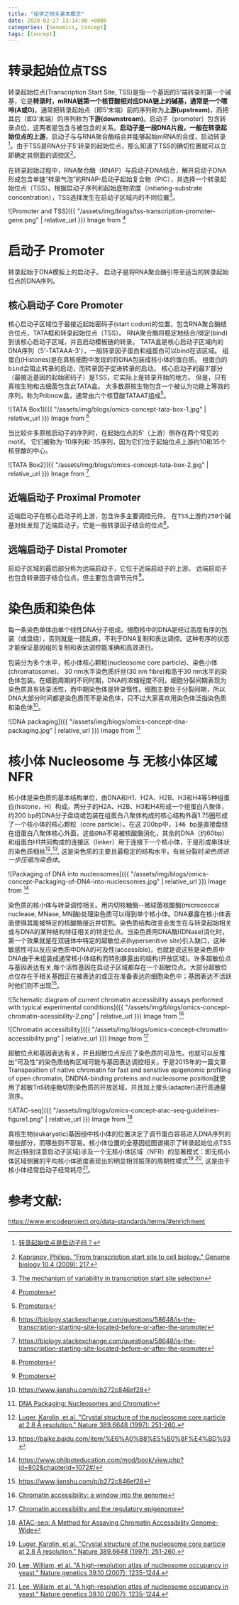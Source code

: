 ```yaml
---
title: "组学之相关基本概念"
date: 2020-02-27 13:14:00 +0800
categories: [Genomics, Concept]
tags: [Concept]
---
```



# 转录起始位点TSS
转录起始位点(Transcription Start Site, TSS)是指一个基因的5'端转录的第一个碱基，它是**转录时，mRNA链第一个核苷酸相对应DNA链上的碱基，通常是一个嘌呤(A或G)**。通常把转录起始点（即5‘末端）前的序列称为**上游(upstream)**，而把其后（即3'末端）的序列称为**下游(downstream)**。启动子（promoter）包含转录点位，这两者是包含与被包含的关系。**启动子是一段DNA片段，一般在转录起始位点的上游**，启动子与与RNA聚合酶结合并能够起始mRNA的合成，启动转录[^1]。由于TSS是RNA分子5'转录的起始位点，那么知道了TSS的确切位置就可以立即确定其侧面的调控区[^2]。

在转录起始过程中，RNA聚合酶（RNAP）与启动子DNA结合，解开启动子DNA形成包含单链“转录气泡”的RNAP-启动子起始复合物（PIC），并选择一个转录起始位点（TSS）。根据启动子序列和起始底物浓度（initiating-substrate concentration），TSS选择发生在启动子区域内的不同位置[^4]。

![Promoter and TSS]({{ "/assets/img/blogs/tss-transcription-promoter-gene.png" | relative_url }}) Image from [^3]

# 启动子 Promoter

转录起始于DNA模板上的启动子。 启动子是将RNA聚合酶引导至适当的转录起始位点的DNA序列。

## 核心启动子 Core Promoter
核心启动子区域位于最接近起始密码子(start codon)的位置，包含RNA聚合酶结合位点，TATA框和转录起始位点（TSS）。 RNA聚合酶将稳定地结合/绑定(bind)到该核心启动子区域，并且启动模板链的转录。 TATA盒是核心启动子区域内的DNA序列（5'-TATAAA-3'），一般转录因子蛋白和组蛋白可以bind在该区域。 组蛋白(Histones)是在真核细胞中发现的将DNA包装成核小体的蛋白质。 <kbd>组蛋白的bind会阻止转录的启动，而转录因子促进转录的启动</kbd>。 核心启动子的最3'部分（最接近基因的起始密码子）是TSS，它实际上是转录开始的地方。 但是，只有真核生物和古细菌包含此TATA盒。 大多数原核生物包含一个被认为功能上等效的序列，称为Pribnow盒，通常由六个核苷酸TATAAT组成[^3]。

![TATA Box1]({{ "/assets/img/blogs/omics-concept-tata-box-1.jpg" | relative_url }}) Image from [^13]

当比较许多原核启动子的序列时，在起始位点的5'（上游）侧存在两个常见的motif。 它们被称为-10序列和-35序列，因为它们位于起始位点上游约10和35个核苷酸的中心。

![TATA Box2]({{ "/assets/img/blogs/omics-concept-tata-box-2.jpg" | relative_url }}) Image from [^13]

## 近端启动子 Proximal Promoter
近端启动子在核心启动子的上游，包含许多主要调控元件。 在<kbd>TSS上游约250个碱基对</kbd>处发现了近端启动子，它是一般转录因子结合的位点[^3]。

## 远端启动子 Distal Promoter
启动子区域的最后部分称为远端启动子，它位于近端启动子的上游。 远端启动子也包含转录因子结合位点，但主要包含调节元件[^3]。

# 染色质和染色体

每一条染色单体由单个线性DNA分子组成。细胞核中的DNA是经过高度有序的包装（或盘绕），否则就是一团乱麻，不利于DNA复制和表达调控。这种有序的状态才能保证基因组的复制和表达调控能准确和高效进行。

包装分为多个水平，核小体核心颗粒(nucleosome core particle)、染色小体(chromatosome)、 30 nm水平染色质纤丝(30 nm fibre)和高于30 nm水平的染色体包装。在细胞周期的不同时期，DNA的浓缩程度不同，细胞分裂间期表现为染色质具有转录活性，而中期染色体是转录惰性。细胞主要处于分裂间期，所以DNA大部分时间都是染色质而不是染色体，只不过大家喜欢用染色体泛指染色质和染色体[^8]。

![DNA packaging]({{ "/assets/img/blogs/omics-concept-dna-packaging.jpg" | relative_url }}) Image from [^9]

# 核小体 Nucleosome 与 无核小体区域 NFR

核小体是染色质的基本结构单位，由DNA和H1、H2A、H2B、H3和H4等5种组蛋白(histone，H）构成。两分子的H2A、H2B、H3和H4形成一个组蛋白八聚体，约200 bp的DNA分子盘绕或包装在组蛋白八聚体构成的核心结构外面1.75圈形成了一个核小体的核心颗粒（core particle）。在这 200bp中，<kbd>146 bp是直接盘绕在组蛋白八聚体核心外面，这些DNA不易被核酸酶消化</kbd>，其余的DNA（约60bp）和组蛋白H1共同构成的连接区（linker）用于连接下一个核小体，于是形成串珠状的染色质细丝[^5],[^6], 这是染色质的主要且最稳定的结构水平。有丝分裂时*染色质进一步压缩为染色体*。

![Packaging of DNA into nucleosomes]({{ "/assets/img/blogs/omics-concept-Packaging-of-DNA-into-nucleosomes.jpg" | relative_url }}) Image from [^10]

染色质的核小体与转录调控相关。用内切核糖酶--微球菌核酸酶(micrococcal nuclease, MNase, MN酶)处理染色质可以得到单个核小体。DNA暴露在核小体表面使得其能被特定的核酸酶接近并切割。染色质结构改变会发生在与转录起始相关或与DNA的某种结构特征相关的特定位点。当染色质用DNA酶I(DNase)消化时，第一个效果就是在双链体中特定的超敏位点(hypersenitive site)引入缺口，这种敏感性可以反应染色质中DNA的可及性(accessible)，也就是说这些是染色质中DNA由于未组装成通常核小体结构而特别暴露出的结构(开放区域)。许多超敏位点与基因表达有关,每个活性基因在启动子区域都存在一个超敏位点。大部分超敏位点仅存在于相关基因正在被表达的或正在准备表达的细胞染色中；基因表达不活跃时他们则不出现[^8]。

![Schematic diagram of current chromatin accessibility assays performed with typical experimental conditions]({{ "/assets/img/blogs/omics-concept-chromatin-acessibility-2.png" | relative_url }}) Image from [^12]

![Chromatin accessibility]({{ "/assets/img/blogs/omics-concept-chromatin-accessibility.png" | relative_url }}) Image from [^11]

超敏位点和基因表达有关，并且超敏位点反应了染色质的可及性。也就可以反推出“可及性”的染色质结构区域可能与基因表达调控相关。于是2015年的一篇文章Transposition of native chromatin for fast and sensitive epigenomic profiling of open chromatin, DNDNA-binding proteins and nucleosome position就使用了超敏Tn5转座酶切割染色质的开放区域，并且加上接头(adapter)进行高通量测序。

![ATAC-seq]({{ "/assets/img/blogs/omics-concept-atac-seq-guidelines-figure1.png" | relative_url }}) Image from [^15]

真核生物(eukaryotic)基因组中核小体的位置决定了调节蛋白容易进入DNA序列的哪些部分，而哪些则不容易。核小体位置的全基因组图谱揭示了转录起始位点TSS附近(特别注意启动子区域)涉及一个无核小体区域（NFR）的显著模式：即无核小体区域侧翼的平均核小体密度表现出的明显相邻振荡的周期性模式[^5],[^7], 这是由于核小体经常启动子经常耗尽[^7]。

# 参考文献:

[^1]: [转录起始位点是启动子吗？](https://www.zhihu.com/question/290262821)
[^2]: [Kapranov, Philipp. "From transcription start site to cell biology." Genome biology 10.4 (2009): 217.](https://www.ncbi.nlm.nih.gov/pmc/articles/PMC2688922/)
[^3]: [Promoters](https://www.addgene.org/mol-bio-reference/promoters/)
[^4]: [The mechanism of variability in transcription start site selection](https://elifesciences.org/articles/32038)
[^5]: [Luger, Karolin, et al. "Crystal structure of the nucleosome core particle at 2.8 Å resolution." Nature 389.6648 (1997): 251-260.](https://www.researchgate.net/profile/David_Sargent/publication/13915535_Luger_K_Mader_AW_Richmond_RK_Sargent_DF_Richmond_TJ_Crystal_structure_of_the_nucleosome_core_particle_at_28_A_resolution_Nature_389_251-260/links/02e7e5166c3f2d3304000000.pdf)
[^6]: https://baike.baidu.com/item/%E6%A0%B8%E5%B0%8F%E4%BD%93
[^7]: [Lee, William, et al. "A high-resolution atlas of nucleosome occupancy in yeast." Nature genetics 39.10 (2007): 1235-1244.](https://www2.cs.duke.edu/courses/cps296.3/fall07/lee.2007.pdf)
[^8]: https://www.jianshu.com/p/b272c846ef28
[^9]: [DNA Packaging: Nucleosomes and Chromatin](https://www.nature.com/scitable/topicpage/dna-packaging-nucleosomes-and-chromatin-310/)
[^10]: https://www.philpoteducation.com/mod/book/view.php?id=802&chapterid=1072#/
[^11]: [Chromatin accessibility and the regulatory epigenome](https://www.nature.com/articles/s41576-018-0089-8)
[^12]: [Chromatin accessibility: a window into the genome](https://epigeneticsandchromatin.biomedcentral.com/articles/10.1186/1756-8935-7-33)
[^13]: https://biology.stackexchange.com/questions/58648/is-the-transcription-starting-site-located-before-or-after-the-promoter
[^14]: [From transcription start site to cell biology](https://genomebiology.biomedcentral.com/articles/10.1186/gb-2009-10-4-217)
[^15]: [ATAC-seq: A Method for Assaying Chromatin Accessibility Genome-Wide](https://www.ncbi.nlm.nih.gov/pmc/articles/PMC4374986/)


https://www.encodeproject.org/data-standards/terms/#enrichment




